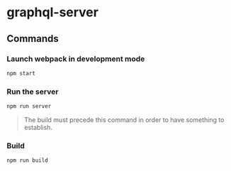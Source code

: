 # graphql-server

## Commands
### Launch webpack in development mode
```bash
npm start
```

### Run the server
```bash
npm run server
```
> The build must precede this command in order to have something to establish.


### Build
```bash
npm run build
```